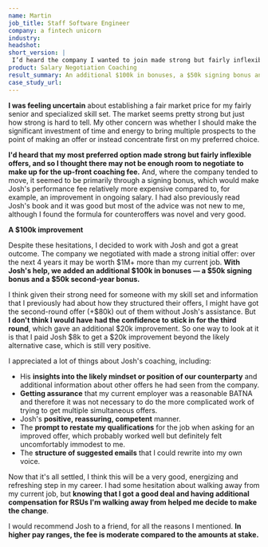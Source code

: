 ```yaml
---
name: Martin
job_title: Staff Software Engineer
company: a fintech unicorn
industry: 
headshot: 
short_version: |
 I’d heard the company I wanted to join made strong but fairly inflexible offers, and so I thought there may not be enough room to negotiate to make up for the up-front coaching fee. But I decided to work with Josh anyway and got a great outcome. The company made a strong initial offer and **with Josh's help, we added an additional $100k in bonuses — a $50k signing bonus and a $50k second-year bonus**.
product: Salary Negotiation Coaching
result_summary: An additional $100k in bonuses, a $50k signing bonus and a $50k second-year bonus.
case_study_url: 
---
```


**I was feeling uncertain** about establishing a fair market price for my fairly senior and specialized skill set. The market seems pretty strong but just how strong is hard to tell. My other concern was whether I should make the significant investment of time and energy to bring multiple prospects to the point of making an offer or instead concentrate first on my preferred choice.

**I'd heard that my most preferred option made strong but fairly inflexible offers, and so I thought there may not be enough room to negotiate to make up for the up-front coaching fee.** And, where the company tended to move, it seemed to be primarily through a signing bonus, which would make Josh's performance fee relatively more expensive compared to, for example, an improvement in ongoing salary. I had also previously read Josh's book and it was good but most of the advice was not new to me, although I found the formula for counteroffers was novel and very good.

**A $100k improvement**

Despite these hesitations, I decided to work with Josh and got a great outcome. The company we negotiated with made a strong initial offer: over the next 4 years it may be worth $1M+ more than my current job. **With Josh's help, we added an additional $100k in bonuses — a $50k signing bonus and a $50k second-year bonus.**

I think given their strong need for someone with my skill set and information that I previously had about how they structured their offers, I might have got the second-round offer (+$80k) out of them without Josh's assistance. But **I don't think I would have had the confidence to stick in for the third round**, which gave an additional $20k improvement. So one way to look at it is that I paid Josh $8k to get a $20k improvement beyond the likely alternative case, which is still very positive.

I appreciated a lot of things about Josh's coaching, including:

*   His **insights into the likely mindset or position of our counterparty** and additional information about other offers he had seen from the company.
*   **Getting assurance** that my current employer was a reasonable BATNA and therefore it was not necessary to do the more complicated work of trying to get multiple simultaneous offers.
*   Josh's **positive, reassuring, competent** manner.
*   The **prompt to restate my qualifications** for the job when asking for an improved offer, which probably worked well but definitely felt uncomfortably immodest to me.
*   The **structure of suggested emails** that I could rewrite into my own voice.

Now that it's all settled, I think this will be a very good, energizing and refreshing step in my career. I had some hesitation about walking away from my current job, but **knowing that I got a good deal and having additional compensation for RSUs I'm walking away from helped me decide to make the change**.

I would recommend Josh to a friend, for all the reasons I mentioned. **In higher pay ranges, the fee is moderate compared to the amounts at stake.**